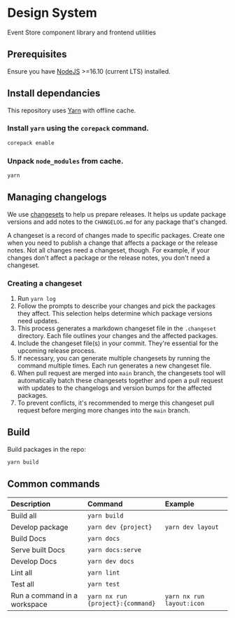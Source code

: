 # Design System

Event Store component library and frontend utilities

## Prerequisites

Ensure you have [NodeJS] >=16.10 (current LTS) installed.

## Install dependancies

This repository uses [Yarn] with offline cache.

### Install `yarn` using the `corepack` command.

```sh
corepack enable
```

### Unpack `node_modules` from cache.

```sh
yarn
```

## Managing changelogs

We use [changesets](https://github.com/changesets/changesets) to help us prepare releases. It helps us update package versions and add notes to the `CHANGELOG.md` for any package that's changed.

A changeset is a record of changes made to specific packages. Create one when you need to publish a change that affects a package or the release notes. Not all changes need a changeset, though. For example, if your changes don't affect a package or the release notes, you don't need a changeset.

### Creating a changeset

1. Run `yarn log`
2. Follow the prompts to describe your changes and pick the packages they affect. This selection helps determine which package versions need updates.
3. This process generates a markdown changeset file in the `.changeset` directory. Each file outlines your changes and the affected packages.
4. Include the changeset file(s) in your commit. They're essential for the upcoming release process.
5. If necessary, you can generate multiple changesets by running the command multiple times. Each run generates a new changeset file.
6. When pull request are merged into `main` branch, the changesets tool will automatically batch these changesets together and open a pull request with updates to the changelogs and version bumps for the affected packages.
7. To prevent conflicts, it's recommended to merge this changeset pull request before merging more changes into the `main` branch. 

## Build

Build packages in the repo:

```sh
yarn build
```

## Common commands

| Description                  | Command                           | Example                   |
| :--------------------------- | :-------------------------------- | :------------------------ |
| Build all                    | `yarn build`                      |                           |
| Develop package              | `yarn dev {project}`              | `yarn dev layout`         |
| Build Docs                   | `yarn docs`                       |                           |
| Serve built Docs             | `yarn docs:serve`                 |                           |
| Develop Docs                 | `yarn dev docs`                   |                           |
| Lint all                     | `yarn lint`                       |                           |
| Test all                     | `yarn test`                       |                           |
| Run a command in a workspace | `yarn nx run {project}:{command}` | `yarn nx run layout:icon` |

[nodejs]: https://nodejs.org/en/
[yarn]: https://yarnpkg.com/
